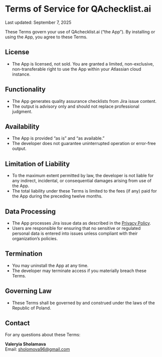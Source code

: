 # Terms of Service for QAchecklist.ai

Last updated: September 7, 2025

These Terms govern your use of QAchecklist.ai (“the App”). By installing or using the App, you agree to these Terms.  

## License
- The App is licensed, not sold. You are granted a limited, non-exclusive, non-transferable right to use the App within your Atlassian cloud instance.  

## Functionality
- The App generates quality assurance checklists from Jira issue content.  
- The output is advisory only and should not replace professional judgment.  

## Availability
- The App is provided “as is” and “as available.”  
- The developer does not guarantee uninterrupted operation or error-free output.  

## Limitation of Liability
- To the maximum extent permitted by law, the developer is not liable for any indirect, incidental, or consequential damages arising from use of the App.  
- The total liability under these Terms is limited to the fees (if any) paid for the App during the preceding twelve months.  

## Data Processing
- The App processes Jira issue data as described in the [Privacy Policy](https://valeria20.github.io/qa-checklist-ai-docs/privacy-policy).   
- Users are responsible for ensuring that no sensitive or regulated personal data is entered into issues unless compliant with their organization’s policies.  

## Termination
- You may uninstall the App at any time.  
- The developer may terminate access if you materially breach these Terms.  

## Governing Law
- These Terms shall be governed by and construed under the laws of the Republic of Poland.  

## Contact
For any questions about these Terms:  

**Valeryia Sholamava**  
Email: sholomova96@gmail.com
